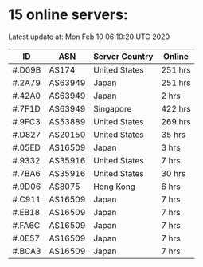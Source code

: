 # 15 online servers:

Latest update at: Mon Feb 10 06:10:20 UTC 2020

| ID | ASN | Server Country | Online |
| -- | --- | -------------- | ------ |
| #.D09B | AS174 | United States | 251 hrs |
| #.2A79 | AS63949 | Japan | 251 hrs |
| #.42A0 | AS63949 | Japan | 2 hrs |
| #.7F1D | AS63949 | Singapore | 422 hrs |
| #.9FC3 | AS53889 | United States | 269 hrs |
| #.D827 | AS20150 | United States | 35 hrs |
| #.05ED | AS16509 | Japan | 3 hrs |
| #.9332 | AS35916 | United States | 7 hrs |
| #.7BA6 | AS35916 | United States | 30 hrs |
| #.9D06 | AS8075 | Hong Kong | 6 hrs |
| #.C911 | AS16509 | Japan | 7 hrs |
| #.EB18 | AS16509 | Japan | 7 hrs |
| #.FA6C | AS16509 | Japan | 7 hrs |
| #.0E57 | AS16509 | Japan | 7 hrs |
| #.BCA3 | AS16509 | Japan | 7 hrs |


